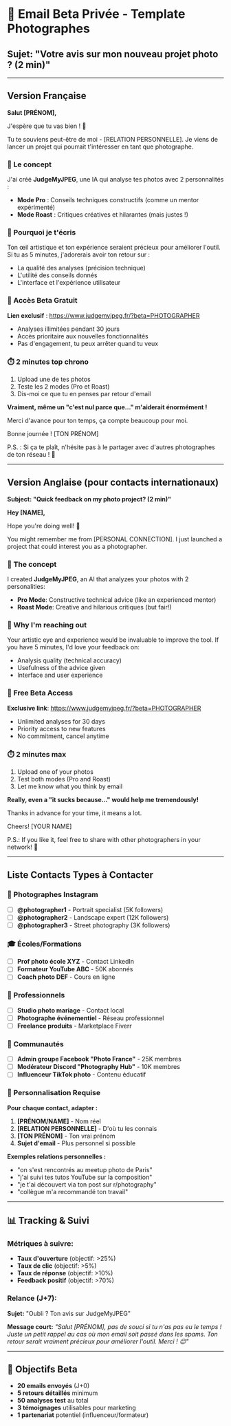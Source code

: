 # 📧 Email Beta Privée - Template Photographes

## Sujet: "Votre avis sur mon nouveau projet photo ? (2 min)"

---

## Version Française

**Salut [PRÉNOM],**

J'espère que tu vas bien ! 📸

Tu te souviens peut-être de moi - [RELATION PERSONNELLE]. Je viens de lancer un projet qui pourrait t'intéresser en tant que photographe.

### 🤖 Le concept
J'ai créé **JudgeMyJPEG**, une IA qui analyse tes photos avec 2 personnalités :
- **Mode Pro** : Conseils techniques constructifs (comme un mentor expérimenté)
- **Mode Roast** : Critiques créatives et hilarantes (mais justes !)

### 🎯 Pourquoi je t'écris
Ton œil artistique et ton expérience seraient précieux pour améliorer l'outil. Si tu as 5 minutes, j'adorerais avoir ton retour sur :
- La qualité des analyses (précision technique)
- L'utilité des conseils donnés
- L'interface et l'expérience utilisateur

### 🎁 Accès Beta Gratuit
**Lien exclusif** : https://www.judgemyjpeg.fr/?beta=PHOTOGRAPHER
- Analyses illimitées pendant 30 jours
- Accès prioritaire aux nouvelles fonctionnalités
- Pas d'engagement, tu peux arrêter quand tu veux

### ⏱️ 2 minutes top chrono
1. Upload une de tes photos
2. Teste les 2 modes (Pro et Roast)
3. Dis-moi ce que tu en penses par retour d'email

**Vraiment, même un "c'est nul parce que..." m'aiderait énormément !**

Merci d'avance pour ton temps, ça compte beaucoup pour moi.

Bonne journée !
[TON PRÉNOM]

P.S. : Si ça te plaît, n'hésite pas à le partager avec d'autres photographes de ton réseau ! 🙏

---

## Version Anglaise (pour contacts internationaux)

**Subject: "Quick feedback on my photo project? (2 min)"**

**Hey [NAME],**

Hope you're doing well! 📸

You might remember me from [PERSONAL CONNECTION]. I just launched a project that could interest you as a photographer.

### 🤖 The concept
I created **JudgeMyJPEG**, an AI that analyzes your photos with 2 personalities:
- **Pro Mode**: Constructive technical advice (like an experienced mentor)
- **Roast Mode**: Creative and hilarious critiques (but fair!)

### 🎯 Why I'm reaching out
Your artistic eye and experience would be invaluable to improve the tool. If you have 5 minutes, I'd love your feedback on:
- Analysis quality (technical accuracy)
- Usefulness of the advice given
- Interface and user experience

### 🎁 Free Beta Access
**Exclusive link**: https://www.judgemyjpeg.fr/?beta=PHOTOGRAPHER
- Unlimited analyses for 30 days
- Priority access to new features
- No commitment, cancel anytime

### ⏱️ 2 minutes max
1. Upload one of your photos
2. Test both modes (Pro and Roast)  
3. Let me know what you think by email

**Really, even a "it sucks because..." would help me tremendously!**

Thanks in advance for your time, it means a lot.

Cheers!
[YOUR NAME]

P.S.: If you like it, feel free to share with other photographers in your network! 🙏

---

## Liste Contacts Types à Contacter

### 📱 Photographes Instagram
- [ ] **@photographer1** - Portrait specialist (5K followers)
- [ ] **@photographer2** - Landscape expert (12K followers)
- [ ] **@photographer3** - Street photography (3K followers)

### 🎓 Écoles/Formations
- [ ] **Prof photo école XYZ** - Contact LinkedIn
- [ ] **Formateur YouTube ABC** - 50K abonnés
- [ ] **Coach photo DEF** - Cours en ligne

### 🏢 Professionnels
- [ ] **Studio photo mariage** - Contact local
- [ ] **Photographe événementiel** - Réseau professionnel
- [ ] **Freelance produits** - Marketplace Fiverr

### 👥 Communautés
- [ ] **Admin groupe Facebook "Photo France"** - 25K membres
- [ ] **Modérateur Discord "Photography Hub"** - 10K membres
- [ ] **Influenceur TikTok photo** - Contenu éducatif

### 📧 Personnalisation Requise

**Pour chaque contact, adapter :**
1. **[PRÉNOM/NAME]** - Nom réel
2. **[RELATION PERSONNELLE]** - D'où tu les connais
3. **[TON PRÉNOM]** - Ton vrai prénom
4. **Sujet d'email** - Plus personnel si possible

**Exemples relations personnelles :**
- "on s'est rencontrés au meetup photo de Paris"
- "j'ai suivi tes tutos YouTube sur la composition"
- "je t'ai découvert via ton post sur r/photography"
- "collègue m'a recommandé ton travail"

---

## 📊 Tracking & Suivi

### Métriques à suivre:
- **Taux d'ouverture** (objectif: >25%)
- **Taux de clic** (objectif: >5%)
- **Taux de réponse** (objectif: >10%)
- **Feedback positif** (objectif: >70%)

### Relance (J+7):
**Sujet:** "Oubli ? Ton avis sur JudgeMyJPEG"

**Message court:**
*"Salut [PRÉNOM], pas de souci si tu n'as pas eu le temps ! Juste un petit rappel au cas où mon email soit passé dans les spams. Ton retour serait vraiment précieux pour améliorer l'outil. Merci ! 😊"*

---

## 🎯 Objectifs Beta
- **20 emails envoyés** (J+0)
- **5 retours détaillés** minimum
- **50 analyses test** au total
- **3 témoignages** utilisables pour marketing
- **1 partenariat** potentiel (influenceur/formateur)